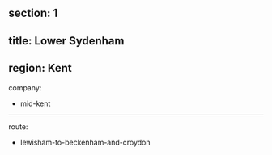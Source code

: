 section: 1
----
title: Lower Sydenham
----
region: Kent
----
company:
- mid-kent
----
route:
- lewisham-to-beckenham-and-croydon
